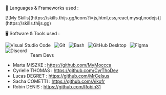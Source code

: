 🧰 Languages & Frameworks used :
<p>
[![My Skills](https://skills.thijs.gg/icons?i=js,html,css,react,mysql,nodejs)](https://skills.thijs.gg)
</p>


🖥️ Software & Tools used :
<p>
  <img align="left" alt="Visual Studio Code" style="padding-right:0.5rem;" src="https://img.shields.io/badge/Visual%20Studio%20Code-0078d7.svg?logo=visual-studio-code&logoColor=white"/>
  <img align="left" alt="Git" style="padding-right:0.5rem;" src="https://img.shields.io/badge/Git-F05033.svg?logo=git&logoColor=white"/>
  <img align="left" alt="Bash" style="padding-right:0.5rem;" src="https://img.shields.io/badge/Bash-4EAA25.svg?logo=gnu-bash&logoColor=white"/>
  <img align="left" alt="GitHub Desktop" style="padding-right:0.5rem;" src="https://img.shields.io/badge/GitHub%20Desktop-8034A9.svg?logo=github&logoColor=white"/>
  <img align="left" alt="Figma" style="padding-right:0.5rem;" src="https://img.shields.io/badge/-Figma-F24E1E.svg?logo=figma&logoColor=white"/>
  <img align="left" alt="Discord" style="padding-right:0.5rem;" src="https://img.shields.io/badge/-Discord-5865F2.svg?logo=discord&logoColor=white"/>
</p>
</br>


Team Devs

- Marta MISZKE : https://github.com/MyMoccca
- Cyrielle THOMAS : https://github.com/CyrThoDev
- Lucas DEGRET : https://github.com/MrCelsus
- Sacha COMETTI : https://github.com/Aikofr
- Robin DENIS : https://github.com/Robin31
